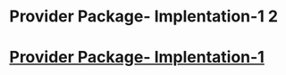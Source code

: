 <h1>Provider Package- Implentation-1 2</h1>
<h1><a href= 'https://github.com/AvinandanBose/statemanagement/tree/master_2'>Provider Package- Implentation-1</a></h1>



